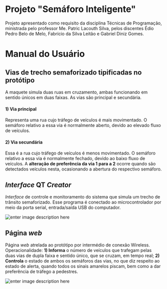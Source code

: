 # Projeto "Semáforo Inteligente"

Projeto apresentado como requisito da disciplina Técnicas de Programação, ministrada pelo professor Me. Patric Lacouth Silva, pelos discentes Édio Pedro Belo de Melo, Fabrício da Silva Leitão e Gabriel Diniz Gomes. 


# Manual do Usuário
## Vias de trecho semaforizado tipificadas no protótipo
A maquete simula duas ruas em cruzamento, ambas funcionando em sentido únicos em duas faixas. As vias são principal e secundária.
#### 1) Via principal
Representa uma rua cujo tráfego de veículos é mais movimentado.
O semáforo relativo a essa via é normalmente aberto, devido ao elevado fluxo de veículos. 
#### 2) Via secundária
Essa é a rua cujo tráfego de veículos é menos movimentado.
O semáforo relativo a essa via é normalmente fechado, devido ao baixo fluxo de veículos. 
A **alteração de preferência da via 1 para a 2** ocorre quando são detectados veículos nesta, ocasionando a abertura do respectivo semáforo. 

## *Interface* QT *Creator* 
*Interface* de controle e monitoramento do sistema que simula um trecho de trânsito semaforizado. Esse programa é conectado ao microcontrolador por meio da porta serial, entrada/saída USB do computador.  

![enter image description here](https://github.com/ediopedrocode/Semaforo-Inteligente/blob/master/Imagens/WhatsApp%20Image%202020-01-25%20at%2010.52.40.jpeg?raw=true)


## Página *web*

Página *web* atrelada ao protótipo por intermédio de conexão Wireless. Operacionalidade:
**1) Informa** o número de veículos que trafegam pelas duas vias de dupla faixa e sentido único, que se cruzam, em tempo real;
**2) Controla** o estado de ambos os semáforos das vias, no que diz respeito ao estado de alerta, quando todos os sinais amarelos piscam, bem como a dar preferência de tráfego a pedestres.

![enter image description here](https://github.com/ediopedrocode/Semaforo-Inteligente/blob/master/Imagens/WhatsApp%20Image%202020-01-25%20at%2010.53.39.jpeg?raw=true)
